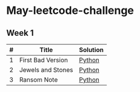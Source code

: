 # May-leetcode-challenge

## Week 1

| # | Title | Solution
--- | --- | ---
1 | First Bad Version | [Python](https://github.com/dheemanthrk/May-leetcode-challenge/blob/master/Week1/First_Bad_Version.py)
2 | Jewels and Stones | [Python](https://github.com/dheemanthrk/May-leetcode-challenge/blob/master/Week1/Jewels_And_Stones.py)
3 | Ransom Note | [Python](https://github.com/dheemanthrk/May-leetcode-challenge/blob/master/Week1/Ransom_Note.py)
